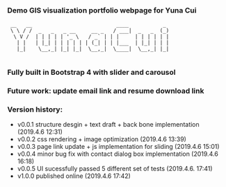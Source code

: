 ### Demo GIS visualization portfolio webpage for Yuna Cui

```
 __   __                           ____           _ 
 \ \ / /  _   _   _ __     __ _   / ___|  _   _  (_)
  \ V /  | | | | | '_ \   / _` | | |     | | | | | |
   | |   | |_| | | | | | | (_| | | |___  | |_| | | |
   |_|    \__,_| |_| |_|  \__,_|  \____|  \__,_| |_|
                                                    
```

### Fully built in Bootstrap 4 with slider and carousol
### Future work: update email link and resume download link

### Version history:
- v0.0.1 structure desgin + text draft + back bone implementation (2019.4.6 12:31)
- v0.0.2 css rendering + image optimization (2019.4.6 13:39)
- v0.0.3 page link update + js implementation for sliding (2019.4.6 15:01)
- v0.0.4 minor bug fix with contact dialog box implementation (2019.4.6 16:18)
- v0.0.5 UI sucessfully passed 5 different set of tests (2019.4.6. 17:41)
- v1.0.0 published online (2019.4.6 17:42)
